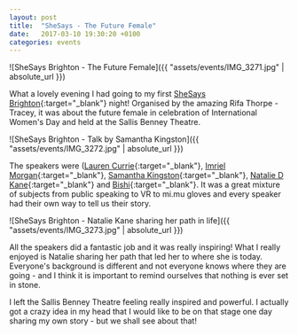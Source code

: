 ```yaml
---
layout: post
title:  "SheSays - The Future Female"
date:   2017-03-10 19:30:20 +0100
categories: events
---
```


![SheSays Brighton - The Future Female]({{ "assets/events/IMG_3271.jpg" | absolute_url }})


What a lovely evening I had going to my first [SheSays Brighton](https://twitter.com/SheSaysBrighton){:target="_blank"} night! Organised by the amazing Rifa Thorpe -Tracey, it was about the future female in celebration of International Women's Day and held at the Sallis Benney Theatre.


![SheSays Brighton - Talk by Samantha Kingston]({{ "assets/events/IMG_3272.jpg" | absolute_url }})

The speakers were ([Lauren Currie](https://twitter.com/Redjotter){:target="_blank"}, [Imriel Morgan](https://twitter.com/@ImiMorgan){:target="_blank"}, [Samantha Kingston](https://twitter.com/K_Samantha1){:target="_blank"}, [Natalie D Kane](https://twitter.com/nd_kane){:target="_blank"} and [Bishi](https://twitter.com/witcih){:target="_blank"}. It was a great mixture of subjects from public speaking to VR to mi.mu gloves and every speaker had their own way to tell us their story.


![SheSays Brighton - Natalie Kane sharing her path in life]({{ "assets/events/IMG_3273.jpg" | absolute_url }})


All the speakers did a fantastic job and it was really inspiring! What I really enjoyed is Natalie sharing her path that led her to where she is today. Everyone's background is different and not everyone knows where they are going - and I think it is important to remind ourselves that nothing is ever set in stone.


I left the Sallis Benney Theatre feeling really inspired and powerful. I actually got a crazy idea in my head that I would like to be on that stage one day sharing my own story - but we shall see about that!